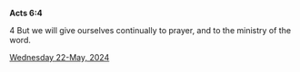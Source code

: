 **Acts 6:4**

4 But we will give ourselves continually to prayer, and to the ministry of the word.

[Wednesday 22-May, 2024](https://getbible.life/kjv/Acts/6/4)
